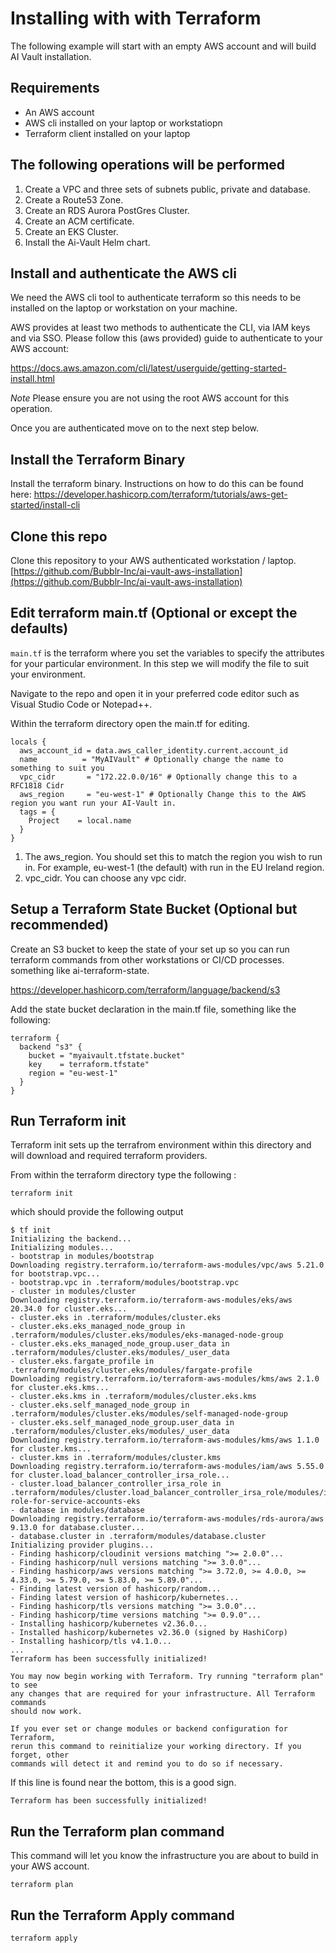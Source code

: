 # 


# Installing with with Terraform
The following example will start with an empty AWS account and will build AI Vault installation.

## Requirements
- An AWS account
- AWS cli installed on your laptop or workstatiopn
- Terraform client installed on your laptop

## The following operations will be performed
1. Create a VPC and three sets of subnets public, private and database.
2. Create a Route53 Zone.
3. Create an RDS Aurora PostGres Cluster.
4. Create an ACM certificate.
5. Create an EKS Cluster.
6. Install the Ai-Vault Helm chart.


## Install and authenticate the AWS cli
We need the AWS cli tool to authenticate terraform so this needs to be installed on the laptop or workstation on your machine.

AWS provides at least two methods to authenticate the CLI, via IAM keys and via SSO. Please follow this (aws provided) guide to authenticate to your AWS account:

https://docs.aws.amazon.com/cli/latest/userguide/getting-started-install.html

_Note_ Please ensure you are not using the root AWS account for this operation.

Once you are authenticated move on to the next step below.

## Install the Terraform Binary
Install the terraform binary.  Instructions on how to do this can be found here:
https://developer.hashicorp.com/terraform/tutorials/aws-get-started/install-cli

## Clone this repo
Clone this repository to your AWS authenticated workstation / laptop.
[https://github.com/Bubblr-Inc/ai-vault-aws-installation](https://github.com/Bubblr-Inc/ai-vault-aws-installation)

## Edit terraform main.tf (Optional or except the defaults)
`main.tf` is the terraform where you set the variables to specify the attributes for your particular environment. In this step we will modify the file to suit your environment.

Navigate to the repo and open it in your preferred code editor such as Visual Studio Code or Notepad++.

Within the terraform directory open the main.tf for editing.

```
locals {
  aws_account_id = data.aws_caller_identity.current.account_id 
  name          = "MyAIVault" # Optionally change the name to something to suit you
  vpc_cidr       = "172.22.0.0/16" # Optionally change this to a RFC1818 Cidr
  aws_region     = "eu-west-1" # Optionally Change this to the AWS region you want run your AI-Vault in.
  tags = {
    Project    = local.name
  }
}
```



1. The aws_region. You should set this to match the region you wish to run in. For example, eu-west-1 (the default) with run in the EU Ireland region.
2. vpc_cidr. You can choose any vpc cidr.
   
## Setup a Terraform State Bucket (Optional but recommended)
Create an S3 bucket to keep the state of your set up so you can run terraform commands from other workstations or CI/CD processes.
something like ai-terraform-state.  

https://developer.hashicorp.com/terraform/language/backend/s3

Add the state bucket declaration in the main.tf file, something like the following:
```
terraform {
  backend "s3" {
    bucket = "myaivault.tfstate.bucket"
    key    = terraform.tfstate"
    region = "eu-west-1"
  }
}
```

## Run Terraform init
Terraform init sets up the terrafrom environment within this directory and will download and required terraform providers.

From within the terraform directory type the following :
```
terraform init
```
which should provide the following output
```
$ tf init
Initializing the backend...
Initializing modules...
- bootstrap in modules/bootstrap
Downloading registry.terraform.io/terraform-aws-modules/vpc/aws 5.21.0 for bootstrap.vpc...
- bootstrap.vpc in .terraform/modules/bootstrap.vpc
- cluster in modules/cluster
Downloading registry.terraform.io/terraform-aws-modules/eks/aws 20.34.0 for cluster.eks...
- cluster.eks in .terraform/modules/cluster.eks
- cluster.eks.eks_managed_node_group in .terraform/modules/cluster.eks/modules/eks-managed-node-group
- cluster.eks.eks_managed_node_group.user_data in .terraform/modules/cluster.eks/modules/_user_data
- cluster.eks.fargate_profile in .terraform/modules/cluster.eks/modules/fargate-profile
Downloading registry.terraform.io/terraform-aws-modules/kms/aws 2.1.0 for cluster.eks.kms...
- cluster.eks.kms in .terraform/modules/cluster.eks.kms
- cluster.eks.self_managed_node_group in .terraform/modules/cluster.eks/modules/self-managed-node-group
- cluster.eks.self_managed_node_group.user_data in .terraform/modules/cluster.eks/modules/_user_data
Downloading registry.terraform.io/terraform-aws-modules/kms/aws 1.1.0 for cluster.kms...
- cluster.kms in .terraform/modules/cluster.kms
Downloading registry.terraform.io/terraform-aws-modules/iam/aws 5.55.0 for cluster.load_balancer_controller_irsa_role...
- cluster.load_balancer_controller_irsa_role in .terraform/modules/cluster.load_balancer_controller_irsa_role/modules/iam-role-for-service-accounts-eks
- database in modules/database
Downloading registry.terraform.io/terraform-aws-modules/rds-aurora/aws 9.13.0 for database.cluster...
- database.cluster in .terraform/modules/database.cluster
Initializing provider plugins...
- Finding hashicorp/cloudinit versions matching ">= 2.0.0"...
- Finding hashicorp/null versions matching ">= 3.0.0"...
- Finding hashicorp/aws versions matching ">= 3.72.0, >= 4.0.0, >= 4.33.0, >= 5.79.0, >= 5.83.0, >= 5.89.0"...
- Finding latest version of hashicorp/random...
- Finding latest version of hashicorp/kubernetes...
- Finding hashicorp/tls versions matching ">= 3.0.0"...
- Finding hashicorp/time versions matching ">= 0.9.0"...
- Installing hashicorp/kubernetes v2.36.0...
- Installed hashicorp/kubernetes v2.36.0 (signed by HashiCorp)
- Installing hashicorp/tls v4.1.0...
...
Terraform has been successfully initialized!

You may now begin working with Terraform. Try running "terraform plan" to see
any changes that are required for your infrastructure. All Terraform commands
should now work.

If you ever set or change modules or backend configuration for Terraform,
rerun this command to reinitialize your working directory. If you forget, other
commands will detect it and remind you to do so if necessary.
```
If this line is found near the bottom, this is a good sign.
```
Terraform has been successfully initialized!

```
## Run the Terraform plan command
This command will let you know the infrastructure you are about to build in your AWS account.
```
terraform plan
```
## Run the Terraform Apply command
```
terraform apply
```
